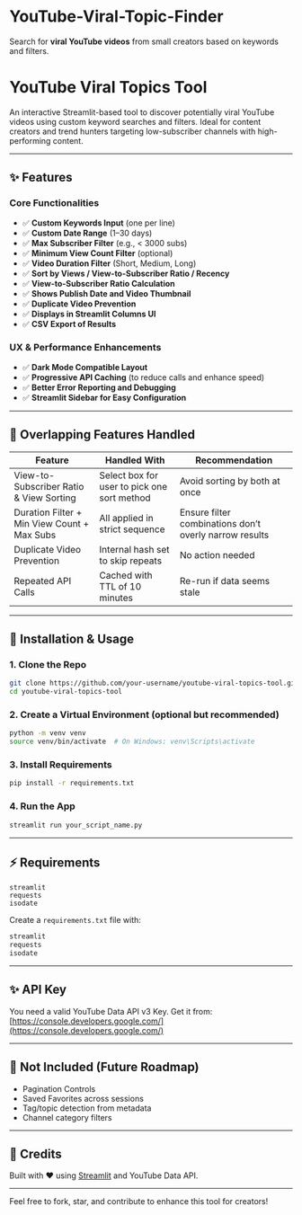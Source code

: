 # YouTube-Viral-Topic-Finder
Search for **viral YouTube videos** from small creators based on keywords and filters.
# YouTube Viral Topics Tool

An interactive Streamlit-based tool to discover potentially viral YouTube videos using custom keyword searches and filters. Ideal for content creators and trend hunters targeting low-subscriber channels with high-performing content.

---

## ✨ Features

### Core Functionalities

* ✅ **Custom Keywords Input** (one per line)
* ✅ **Custom Date Range** (1–30 days)
* ✅ **Max Subscriber Filter** (e.g., < 3000 subs)
* ✅ **Minimum View Count Filter** (optional)
* ✅ **Video Duration Filter** (Short, Medium, Long)
* ✅ **Sort by Views / View-to-Subscriber Ratio / Recency**
* ✅ **View-to-Subscriber Ratio Calculation**
* ✅ **Shows Publish Date and Video Thumbnail**
* ✅ **Duplicate Video Prevention**
* ✅ **Displays in Streamlit Columns UI**
* ✅ **CSV Export of Results**

### UX & Performance Enhancements

* ✅ **Dark Mode Compatible Layout**
* ✅ **Progressive API Caching** (to reduce calls and enhance speed)
* ✅ **Better Error Reporting and Debugging**
* ✅ **Streamlit Sidebar for Easy Configuration**

---

## 🤔 Overlapping Features Handled

| Feature                                     | Handled With                                | Recommendation                                         |
| ------------------------------------------- | ------------------------------------------- | ------------------------------------------------------ |
| View-to-Subscriber Ratio & View Sorting     | Select box for user to pick one sort method | Avoid sorting by both at once                          |
| Duration Filter + Min View Count + Max Subs | All applied in strict sequence              | Ensure filter combinations don’t overly narrow results |
| Duplicate Video Prevention                  | Internal hash set to skip repeats           | No action needed                                       |
| Repeated API Calls                          | Cached with TTL of 10 minutes               | Re-run if data seems stale                             |

---

## 🚀 Installation & Usage

### 1. Clone the Repo

```bash
git clone https://github.com/your-username/youtube-viral-topics-tool.git
cd youtube-viral-topics-tool
```

### 2. Create a Virtual Environment (optional but recommended)

```bash
python -m venv venv
source venv/bin/activate  # On Windows: venv\Scripts\activate
```

### 3. Install Requirements

```bash
pip install -r requirements.txt
```

### 4. Run the App

```bash
streamlit run your_script_name.py
```

---

## ⚡ Requirements

```
streamlit
requests
isodate
```

Create a `requirements.txt` file with:

```txt
streamlit
requests
isodate
```

---

## ✨ API Key

You need a valid YouTube Data API v3 Key. Get it from: [https://console.developers.google.com/](https://console.developers.google.com/)

---

## 🚫 Not Included (Future Roadmap)

* Pagination Controls
* Saved Favorites across sessions
* Tag/topic detection from metadata
* Channel category filters

---

## 🎉 Credits

Built with ❤️ using [Streamlit](https://streamlit.io/) and YouTube Data API.

---

Feel free to fork, star, and contribute to enhance this tool for creators!
